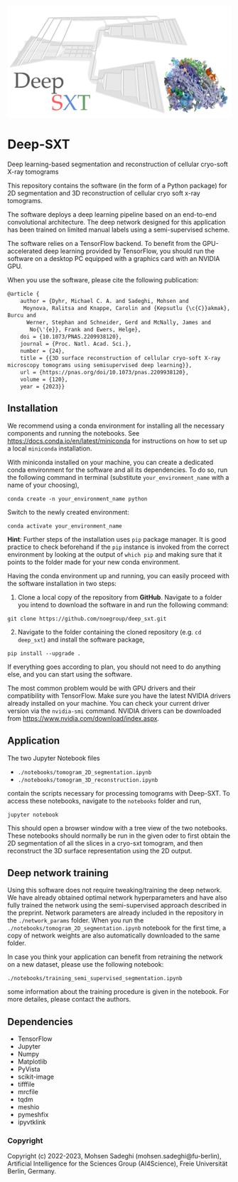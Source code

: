 ![](docs/deep_sxt.png)

# Deep-SXT
Deep learning-based segmentation and reconstruction of cellular cryo-soft X-ray tomograms

This repository contains the software (in the form of a Python package) for 2D segmentation and 3D reconstruction of
cellular cryo soft x-ray tomograms.

The software deploys a deep learning pipeline based on an end-to-end convolutional architecture. 
The deep network designed for this application has been trained on limited manual labels using a semi-supervised scheme.

The software relies on a TensorFlow backend. To benefit from the GPU-accelerated deep learning provided by TensorFlow, 
you should run the software on a desktop PC equipped with a graphics card with an NVIDIA GPU.

When you use the software, please cite the following publication:

```
@article {
	author = {Dyhr, Michael C. A. and Sadeghi, Mohsen and
	 Moynova, Ralitsa and Knappe, Carolin and {Kepsutlu {\c{C}}akmak}, Burcu and
	  Werner, Stephan and Schneider, Gerd and McNally, James and
	   No{\'{e}}, Frank and Ewers, Helge},
	doi = {10.1073/PNAS.2209938120},
	journal = {Proc. Natl. Acad. Sci.},
	number = {24},
	title = {{3D surface reconstruction of cellular cryo-soft X-ray microscopy tomograms using semisupervised deep learning}},
	url = {https://pnas.org/doi/10.1073/pnas.2209938120},
	volume = {120},
	year = {2023}}

```



Installation
---

We recommend using a conda environment for installing all the necessary components and running the notebooks.
See https://docs.conda.io/en/latest/miniconda for instructions on how to set up a local ```miniconda``` installation.

With miniconda installed on your machine, you can create a dedicated conda environment for the software and all its dependencies.
To do so, run the following command in terminal (substitute ```your_environment_name``` with a name of your choosing),

```
conda create -n your_environment_name python
```

Switch to the newly created environment:

```
conda activate your_environment_name
```

**Hint**: Further steps of the installation uses ```pip``` package manager.
It is good practice to check beforehand if the ```pip``` instance is invoked from the correct environment by
looking at the output of ```which pip``` and making sure that it points to the folder made for your new conda environment.

Having the conda environment up and running, you can easily proceed with the software installation in two steps:

1. Clone a local copy of the repository from **GitHub**. Navigate to a folder you intend to download the software in and run the following command:

```
git clone https://github.com/noegroup/deep_sxt.git
```

2. Navigate to the folder containing the cloned repository (e.g. ```cd deep_sxt```) and install the software package,

```
pip install --upgrade .
```

If everything goes according to plan, you should not need to do anything else, and you can start using the software.

The most common problem would be with GPU drivers and their compatibility with TensorFlow.
Make sure you have the latest NVIDIA drivers already installed on your machine.
You can check your current driver version via the ```nvidia-smi``` command.
NVIDIA drivers can be downloaded from https://www.nvidia.com/download/index.aspx.


Application
---

The two Jupyter Notebook files

- ```./notebooks/tomogram_2D_segmentation.ipynb```
- ```./notebooks/tomogram_3D_reconstruction.ipynb```

contain the scripts necessary for processing tomograms with Deep-SXT.
To access these notebooks, navigate to the ```notebooks``` folder and run,

```
jupyter notebook
```

This should open a browser window with a tree view of the two notebooks.
These notebooks should normally be run in the given oder to first obtain the 2D segmentation of all the slices in a cryo-sxt tomogram,
and then reconstruct the 3D surface representation using the 2D output.

Deep network training
---

Using this software does not require tweaking/training the deep network.
We have already obtained optimal network hyperparameters and have also fully trained the network using the semi-supervised approach described in the preprint.
Network parameters are already included in the repository in the ```./network_params``` folder.
When you run the ```./notebooks/tomogram_2D_segmentation.ipynb``` notebook for the first time,
a copy of network weights are also automatically downloaded to the same folder.

In case you think your application can benefit from retraining the network on a new dataset, please use the following notebook:

```
./notebooks/training_semi_supervised_segmentation.ipynb
```

some information about the training procedure is given in the notebook. For more detailes, please contact the authors.

Dependencies
---

- TensorFlow
- Jupyter
- Numpy
- Matplotlib
- PyVista
- scikit-image
- tifffile
- mrcfile
- tqdm
- meshio
- pymeshfix
- ipyvtklink

### Copyright

Copyright (c) 2022-2023, Mohsen Sadeghi (mohsen.sadeghi@fu-berlin),
Artificial Intelligence for the Sciences Group (AI4Science),
Freie Universität Berlin, Germany.

